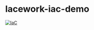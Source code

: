 # lacework-iac-demo

[![IaC](https://app.soluble.cloud/api/v1/public/badges/9de1af10-3b06-479d-a9b0-50fa125c31ec.svg?orgId=836920872584)](https://app.soluble.cloud/repos/details/github.com/aedifex/lacework-iac-demo?orgId=836920872584)